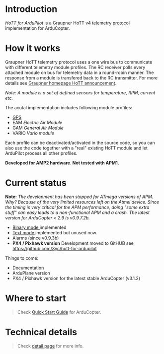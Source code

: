 # Introduction #

_HoTT for ArduPilot_ is a Graupner HoTT v4 telemetry protocol implementation for ArduCopter.


# How it works #
Graupner HoTT telemetry protocol uses a one wire bus to communicate with different telemetry module profiles. The RC receiver polls every attached module on bus for telemetry data in a round-robin manner. The response from a module is transfered back to the RC transmitter. For more details see [Graupner homepage HoTT announcement](http://www.graupner.de/en/newsdetail/6adb64b6-0a32-443d-bf32-678d599ded4d).

_Note: A module is a set of defined sensors for temperature, RPM, current etc._

The acutal implementation includes following module profiles:
  * [GPS](GPSProfile.md)
  * EAM _Electric Air Module_
  * GAM _General Air Module_
  * VARIO _Vario module_

Each profile can be deactivated/activated in the source code, so you can also use the code together with a "real" existing HoTT module and let ArduPilot process all other profiles.

**Developed for AMP2 hardware. Not tested with APM1.**

# Current status #
**Note:** _The development has been stopped for ATmega versions of APM. Why? Because of the very limited resources left on the Atmel device. Since the timing is very critical for the APM performance, doing "some extra stuff" can easy leads to a non-functional APM and a crash. The latest version for ArduCopter < 2.9 is v0.9.7.2b._

  * [Binary mode ](HoTT_Binary_mode.md) implemented
  * [Text mode ](HoTT_Text_mode.md) implemented but unused now.
  * Alarms (since v0.9.3b)
  * **PX4 / Pixhawk version** Development moved to GitHUB  see https://github.com/3yc/hott-for-ardupilot

Things to come:
  * Documentation
  * ArduPlane version
  * PX4 / Pixhawk version for the latest stable ArduCopter (v3.1.2)

# Where to start #
> Check [Quick Start Guide](QuickStartGuideArduCopter.md) for ArduCopter.

# Technical details #
> Check [detail page](TechnicalDetailHoTT.md) for more info.